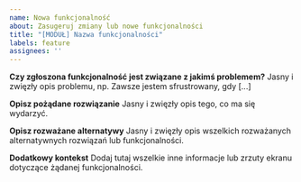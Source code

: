```yaml
---
name: Nowa funkcjonalność
about: Zasugeruj zmiany lub nowe funkcjonalności
title: "[MODUŁ] Nazwa funkcjonalności"
labels: feature
assignees: ''
---
```


**Czy zgłoszona funkcjonalność jest związane z jakimś problemem?**
Jasny i zwięzły opis problemu, np. Zawsze jestem sfrustrowany, gdy [...]

**Opisz pożądane rozwiązanie**
Jasny i zwięzły opis tego, co ma się wydarzyć.

**Opisz rozważane alternatywy**
Jasny i zwięzły opis wszelkich rozważanych alternatywnych rozwiązań lub funkcjonalności.

**Dodatkowy kontekst**
Dodaj tutaj wszelkie inne informacje lub zrzuty ekranu dotyczące żądanej funkcjonalności.


